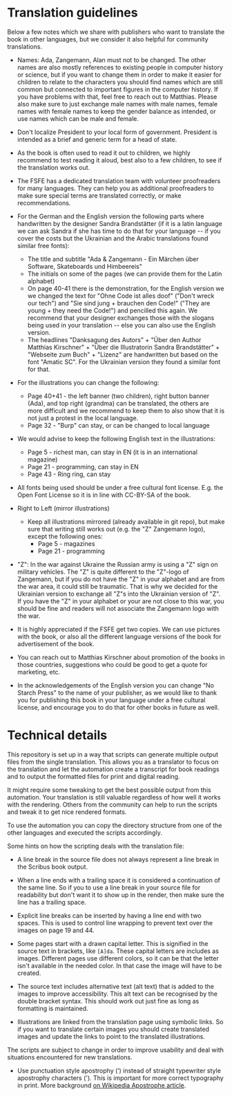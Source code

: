 <!--
SPDX-FileCopyrightText: 2021 Free Software Foundation Europe <https://fsfe.org>
SPDX-FileCopyrightText: 2024 Nico Rikken <nico.rikken@fsfe.org>

SPDX-License-Identifier: CC-BY-SA-3.0-DE
-->

# Translation guidelines

Below a few notes which we share with publishers who want to translate
the book in other languages, but we consider it also helpful for
community translations.

* Names: Ada, Zangemann, Alan must not to be changed. The other names
  are also mostly references to existing people in computer history or
  science, but if you want to change them in order to make it easier for
  children to relate to the characters you should find names which are
  still common but connected to important figures in the computer
  history. If you have problems with that, feel free to reach out to
  Matthias. Please also make sure to just exchange male names with male
  names, female names with female names to keep the gender balance
  as intended, or use names which can be male and female.

* Don't localize President to your local form of government. President is
  intended as a brief and generic term for a head of state. 

* As the book is often used to read it out to children, we highly
  recommend to test reading it aloud, best also to a few children, to
  see if the translation works out.

* The FSFE has a dedicated translation team with volunteer proofreaders
  for many languages. They can help you as additional proofreaders to
  make sure special terms are translated correctly, or make
  recommendations.

* For the German and the English version the following parts where
  handwritten by the designer Sandra Brandstätter (if it is a latin
  language we can ask Sandra if she has time to do that for your
  language -- if you cover the costs but the Ukrainian and the Arabic
  translations found similar free fonts):
   * The title and subtitle "Ada & Zangemann - Ein Märchen über Software,
     Skateboards und Himbeereis"
   * The initials on some of the pages (we can provide them for the Latin
     alphabet)
   * On page 40-41 there is the demonstration, for the English version we
     we changed the text for "Ohne Code ist alles doof" ("Don't wreck our
     tech") and "Sie sind jung + brauchen den Code!" ("They are young +
     they need the Code!") and pencilled this again. We
     recommend that your designer exchanges those with the slogans being
     used in your translation -- else you can also use the English
     version.
   * The headlines "Danksagung des Autors" + "Über den Author Matthias
     Kirschner" + "Über die Illustratorin Sandra Brandstätter" + "Webseite zum
     Buch" + "Lizenz" are handwritten but based on the font "Amatic SC". For the
     Ukrainian version they found a similar font for that.

* For the illustrations you can change the following:
   * Page 40+41 - the left banner (two children), right button banner
     (Ada), and top right (grandma) can be translated, the others are
     more difficult and we recommend to keep them to also show that it is
     not just a protest in the local language.
   * Page 32 - "Burp" can stay, or can be changed to local language

* We would advise to keep the following English text in the
  illustrations:
   * Page 5 - richest man, can stay in EN (it is in an international magazine)
   * Page 21 - programming, can stay in EN
   * Page 43 - Ring ring, can stay

* All fonts being used should be under a free cultural font license.
  E.g. the Open Font License so it is in line with CC-BY-SA of the book.

* Right to Left (mirror illustrations)
   * Keep all illustrations mirrored (already available in git repo),
     but make sure that writing still works out (e.g. the "Z" Zangemann
     logo), except the following ones:
      * Page 5 - magazines
      * Page 21 - programming

* "Z": In the war against Ukraine the Russian army is using a "Z" sign
  on military vehicles. The "Z" is quite different to the "Z"-logo of
  Zangemann, but if you do not have the "Z" in your alphabet and are
  from the war area, it could still be traumatic. That is why we decided
  for the Ukrainian version to exchange all "Z"s into the Ukrainian
  version of "Z". If you have the "Z" in your alphabet or your are not
  close to this war, you should be fine and readers will not associate
  the Zangemann logo with the war.

* It is highly appreciated if the FSFE get two copies. We can use
  pictures with the book, or also all the different language versions of
  the book for advertisement of the book.

* You can reach out to Matthias Kirschner about promotion of the books
  in those countries, suggestions who could be good to get a quote for
  marketing, etc.

* In the acknowledgements of the English version you can change "No
  Starch Press" to the name of your publisher, as we would like to thank
  you for publishing this book in your language under a free cultural
  license, and encourage you to do that for other books in future as
  well.

# Technical details

This repository is set up in a way that scripts can generate multiple output
files from the single translation. This allows you as a translator to focus on
the translation and let the automation create a transcript for book readings and
to output the formatted files for print and digital reading.

It might require some tweaking to get the best possible output from this
automation. Your translation is still valuable regardless of how well it works
with the rendering. Others from the community can help to run the scripts and
tweak it to get nice rendered formats.

To use the automation you can copy the directory structure from one of the other
languages and executed the scripts accordingly.

Some hints on how the scripting deals with the translation file:

* A line break in the source file does not always represent a line break in the
  Scribus book output.

* When a line ends with a trailing space it is considered a continuation of the
  same line. So if you to use a line break in your source file for readability
  but don't want it to show up in the render, then make sure the line has a
  trailing space.

* Explicit line breaks can be inserted by having a line end with two spaces. This
  is used to control line wrapping to prevent text over the images on page 19
  and 44.

* Some pages start with a drawn capital letter. This is signified in the source
  text in brackets, like `[A]da`. These capital letters are includes as images.
  Different pages use different colors, so it can be that the letter isn't
  available in the needed color. In that case the image will have to be created.

* The source text includes alternative text (alt text) that is added to the
  images to improve accessibility. This alt text can be recognised by the double
  bracket syntax. This should work out just fine as long as formatting is
  maintained.

* Illustrations are linked from the translation page using symbolic links. So if
  you want to translate certain images you should create translated images and
  update the links to point to the translated illustrations.

The scripts are subject to change in order to improve usability and deal with
situations encountered for new translations.

* Use punctuation style apostrophy (’) instead of straight typewriter style
  apostrophy characters ('). This is important for more correct typography in
  print. More background [on Wikipedia Apostrophe
  article](https://en.wikipedia.org/wiki/Apostrophe#Unicode).
